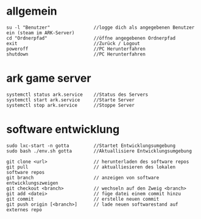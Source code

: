 # allgemein

    su -l "Benutzer"                //logge dich als angegebenen Benutzer ein (steam im ARK-Server)
    cd "Ordnerpfad"                 //öffne angegebenen Ordnerpfad
    exit                            //Zurück / Logout
    poweroff                        //PC Herunterfahren
    shutdown                        //PC Herunterfahren
    
# ark game server

    systemctl status ark.service    //Status des Servers
    systemctl start ark.service     //Starte Server
    systemctl stop ark.service	    //Stoppe Server

# software entwicklung

    sudo lxc-start -n gotta         //Startet Entwicklungsumgebung
    sudo bash ./env.sh gotta	    //Aktuallisiere Entwicklungsumgebung
    
    git clone <url>                 // herunterladen des software repos
    git pull                        // aktualliesieren des lokalen software repos
    git branch                      // anzeigen von software entwicklungszweigen
    git checkout <branch>           // wechseln auf den Zweig <branch>
    git add <datei>                 // füge datei einem commit hinzu
    git commit                      // erstelle neuen commit
    git push origin [<branch>]      // lade neuen softwarestand auf externes repo
